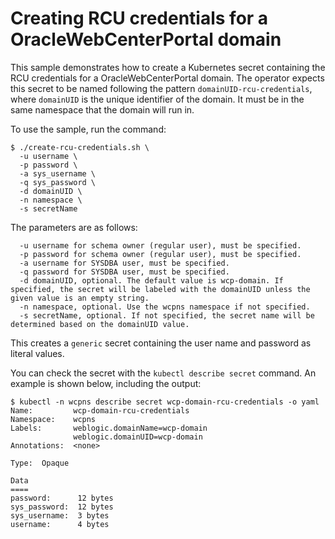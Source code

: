 # Creating RCU credentials for a OracleWebCenterPortal domain

This sample demonstrates how to create a Kubernetes secret containing the
RCU credentials for a OracleWebCenterPortal domain.  The operator expects this secret to be
named following the pattern `domainUID-rcu-credentials`, where `domainUID`
is the unique identifier of the domain.  It must be in the same namespace
that the domain will run in.

To use the sample, run the command:

```
$ ./create-rcu-credentials.sh \
  -u username \
  -p password \
  -a sys_username \
  -q sys_password \
  -d domainUID \
  -n namespace \
  -s secretName
```

The parameters are as follows:

```  
  -u username for schema owner (regular user), must be specified.
  -p password for schema owner (regular user), must be specified.
  -a username for SYSDBA user, must be specified.
  -q password for SYSDBA user, must be specified.
  -d domainUID, optional. The default value is wcp-domain. If specified, the secret will be labeled with the domainUID unless the given value is an empty string.
  -n namespace, optional. Use the wcpns namespace if not specified.
  -s secretName, optional. If not specified, the secret name will be determined based on the domainUID value.
```

This creates a `generic` secret containing the user name and password as literal values.

You can check the secret with the `kubectl describe secret` command.  An example is shown below,
including the output:

```
$ kubectl -n wcpns describe secret wcp-domain-rcu-credentials -o yaml
Name:         wcp-domain-rcu-credentials
Namespace:    wcpns
Labels:       weblogic.domainName=wcp-domain
              weblogic.domainUID=wcp-domain
Annotations:  <none>

Type:  Opaque

Data
====
password:      12 bytes
sys_password:  12 bytes
sys_username:  3 bytes
username:      4 bytes
```

